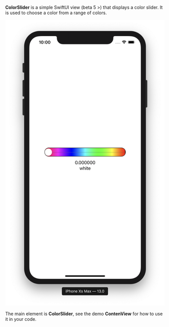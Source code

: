 
**ColorSlider** is a simple SwiftUI view (beta 5 >) that displays a color slider.
It is used to choose a color from a range of colors.

![colorslider](image1.png)

The main element is **ColorSlider**, see the demo  **ContenView** for how to use it in your code.



 